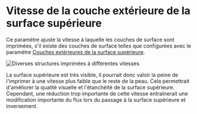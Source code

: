 Vitesse de la couche extérieure de la surface supérieure
===

Ce paramètre ajuste la vitesse à laquelle les couches de surface sont imprimées, s'il existe des couches de surface telles que configurées avec le paramètre [Couches extérieures de la surface supérieure](../shell/roofing_layer_count.md).

![Diverses structures imprimées à différentes vitesses](../../../articles/images/speed_difference.png)

La surface supérieure est très visible, il pourrait donc valoir la peine de l'imprimer à une vitesse plus faible que le reste de la peau. Cela permettrait d'améliorer la qualité visuelle et l'étanchéité de la surface supérieure. Cependant, une réduction trop importante de cette vitesse entraînerait une modification importante du flux lors du passage à la surface supérieure et inversement.
